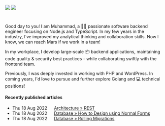 <!-- 
![](https://user-images.githubusercontent.com/50658760/147412796-3d3ee35c-685f-4092-bcb0-618fbf5ecbdb.png)
-->
<p>
<img align=left src="https://github-readme-stats.vercel.app/api?username=midnqp&theme=light&show_icons=true&include_all_commits=true&count_private=true&hide_border=true">
<img src="https://github-readme-stats.vercel.app/api/top-langs/?username=midnqp&layout=compact&langs_count=20&hide_border=true&show_owner=true"/>
</p>

<br>

Good day to you! I am Muhammad, a 👨‍💻 passionate software backend engineer focusing on Node.js and TypeScript. In my few years in the industry, I've improved my analytical thinking and collaboration skills. Now I know, we can reach Mars if we work in a team!

In my workplace, I develop large-scale 📦 backend applications, maintaining code quality & security best practices - while collaborating swiftly with the frontend team.

Previously, I was deeply invested in working with PHP and WordPress. In coming years, I'd love to pursue and further explore Golang and 💻 technical positions!


#### Recently published articles

- Thu 18 Aug 2022 &emsp; [Architecture » REST]()
- Thu 18 Aug 2022 &emsp; [Database » How to Design using Normal Forms]()
- Thu 18 Aug 2022 &emsp; [Database » Rolling Migrations]()
